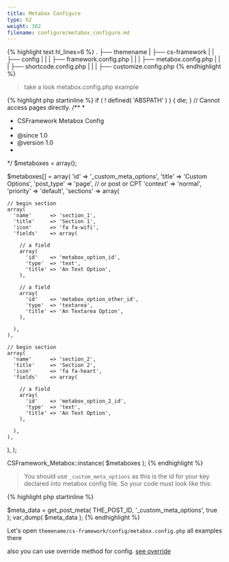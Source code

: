 ```yaml
---
title: Metabox Configure
type: h2
weight: 302
filename: configure/metabox_configure.md
---
```


{% highlight text hl_lines=6 %}
.
├── themename
|   ├── cs-framework
|   |   ├── config
|   |   |   ├── framework.config.php
|   |   |   ├── metabox.config.php
|   |   |   ├── shortcode.config.php
|   |   |   ├── customize.config.php
{% endhighlight %}

> take a look metabox.config.php example

{% highlight php startinline %}
if ( ! defined( 'ABSPATH' ) ) { die; } // Cannot access pages directly.
/**
 *
 * CSFramework Metabox Config
 *
 * @since 1.0
 * @version 1.0
 *
 */
$metaboxes        = array();

$metaboxes[]      = array(
  'id'            => '_custom_meta_options',
  'title'         => 'Custom Options',
  'post_type'     => 'page', // or post or CPT
  'context'       => 'normal',
  'priority'      => 'default',
  'sections'      => array(

    // begin section
    array(
      'name'      => 'section_1',
      'title'     => 'Section 1',
      'icon'      => 'fa fa-wifi',
      'fields'    => array(

        // a field
        array(
          'id'    => 'metabox_option_id',
          'type'  => 'text',
          'title' => 'An Text Option',
        ),

        // a field
        array(
          'id'    => 'metabox_option_other_id',
          'type'  => 'textarea',
          'title' => 'An Textarea Option',
        ),

      ),
    ),

    // begin section
    array(
      'name'      => 'section_2',
      'title'     => 'Section 2',
      'icon'      => 'fa fa-heart',
      'fields'    => array(

        // a field
        array(
          'id'    => 'metabox_option_2_id',
          'type'  => 'text',
          'title' => 'An Text Option',
        ),

      ),
    ),

  ),
);

CSFramework_Metabox::instance( $metaboxes );
{% endhighlight %}

> You should use `_custom_meta_options` as this is the id for your key declared into metabox config file. So your code must look like this:

{% highlight php startinline %}

$meta_data = get_post_meta( THE_POST_ID, '_custom_meta_options', true );
var_dump( $meta_data );
{% endhighlight %}


Let's open `themename/cs-framework/config/metabox.config.php` all examples there

also you can use override method for config. [see override](#override-configure)